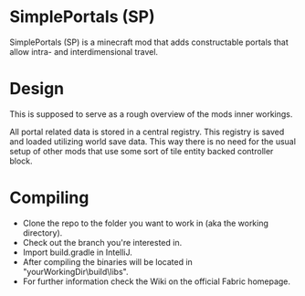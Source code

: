 SimplePortals (SP)
==================
SimplePortals (SP) is a minecraft mod that adds constructable portals that allow intra- and interdimensional travel.

Design
======
This is supposed to serve as a rough overview of the mods inner workings.

All portal related data is stored in a central registry. This registry is saved and loaded utilizing world save data. This way there is no need for the usual setup of other mods that use some sort of tile entity backed controller block.

Compiling
==========================================
- Clone the repo to the folder you want to work in (aka the working directory).
- Check out the branch you're interested in.
- Import build.gradle in IntelliJ.
- After compiling the binaries will be located in "yourWorkingDir\build\libs".
- For further information check the Wiki on the official Fabric homepage.
